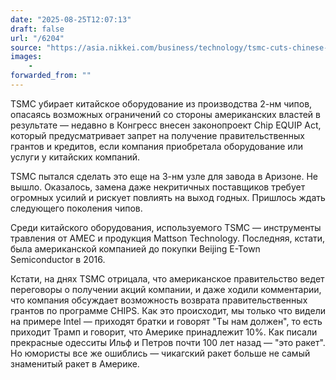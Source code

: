 ```yaml
---
date: "2025-08-25T12:07:13"
draft: false
url: "/6204"
source: "https://asia.nikkei.com/business/technology/tsmc-cuts-chinese-tools-from-cutting-edge-chip-production-to-avoid-us-ire"
images:
    -
forwarded_from: ""
---
```


TSMC убирает китайское оборудование из производства 2-нм чипов, опасаясь возможных ограничений со стороны американских властей в результате — недавно в Конгресс внесен законопроект Chip EQUIP Act, который предусматривает запрет на получение правительственных грантов и кредитов, если компания приобретала оборудование или услуги у китайских компаний.

TSMC пытался сделать это еще на 3-нм узле для завода в Аризоне. Не вышло. Оказалось, замена даже некритичных поставщиков требует огромных усилий и рискует повлиять на выход годных. Пришлось ждать следующего поколения чипов.

Среди китайского оборудования, используемого TSMC — инструменты травления от AMEC и продукция Mattson Technology. Последняя, кстати, была американской компанией до покупки Beijing E-Town Semiconductor в 2016. 

Кстати, на днях TSMC отрицала, что американское правительство ведет переговоры о получении акций компании, и даже ходили комментарии, что компания обсуждает возможность возврата правительственных грантов по программе CHIPS. Как это происходит, мы только что видели на примере Intel — приходят братки и говорят "Ты нам должен", то есть приходит Трамп и говорит, что Америке принадлежит 10%. Как писали прекрасные одесситы Ильф и Петров почти 100 лет назад — "это ракет". Но юмористы все же ошиблись — чикагский ракет больше не самый знаменитый ракет в Америке.

